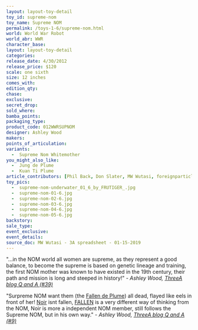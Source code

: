 ```yaml
---
layout: layout-toy-detail 
toy_id: supreme-nom
toy_name: Supreme NOM
permalink: /toys-1-6/supreme-nom.html
world: World War Robot
world_abr: WWR
character_base: 
layout: layout-toy-detail
categories: 
release_date: 4/30/2012
release_price: $120 
scale: one sixth
size: 12 inches
comes_with: 
edition_qty: 
chase: 
exclusive: 
secret_drop: 
sold_where: 
bamba_points: 
packaging_type: 
product_code: 012WWRSUPNOM
designer: Ashley Wood
makers: 
points_of_articulation: 
variants: 
  -  Supreme Nom Whitemother
you_might_also_like: 
  -  Jung de Plume
  -  Kuan Ti Plume
article_contributors: [Phil Back, Don Slater, MW Wutasi, foreignparticle, luciferbeck, frutiger_]
toy_pics: 
  -  supreme-nom-underwater_01_6_by_FRUTIGER_.jpg
  -  supreme-nom-01-6.jpg
  -  supreme-nom-02-6.jpg
  -  supreme-nom-03-6.jpg
  -  supreme-nom-04-6.jpg
  -  supreme-nom-05-6.jpg
backstory: 
sale_type: 
event_exclusive: 
event_details: 
source_doc: MW Wutasi - 3A spreadsheet - 01-15-2019
---
```

"...in the NOM world all women are supreme, as they represent a good balance, to become the supreme is based on genetic lineage and training, the first NOM mother was known to have existed in the 19th century, their path and mission is long and steeped in history!"
<cite>- Ashley Wood, <a href="https://www.worldofthreea.com/threea-production-blog/qa39" target="_blank">ThreeA blog Q and A (#39)</a></cite>

"Surpreme NOM want them (the <a href="/toys-1-6/jung-de-plume.html">Fallen de Plume</a>) all dead, flayed like eels in front of her! <a href="/toys-1-6/noir-de-plume.html">Noir</a> isnt fallen, <a href="/world-war-robot-story/#theNom">FALLEN</a> is a very different way of thinking from the NOM, Noir is more a independent NOM member, still follows the Supreme NOM, but in his own way."
<cite>- Ashley Wood, <a href="http://worldof3alegion.forumotion.com/t287-qa-sessions-with-ashley-wood" target="_blank">ThreeA blog Q and A (#9)</a></cite>